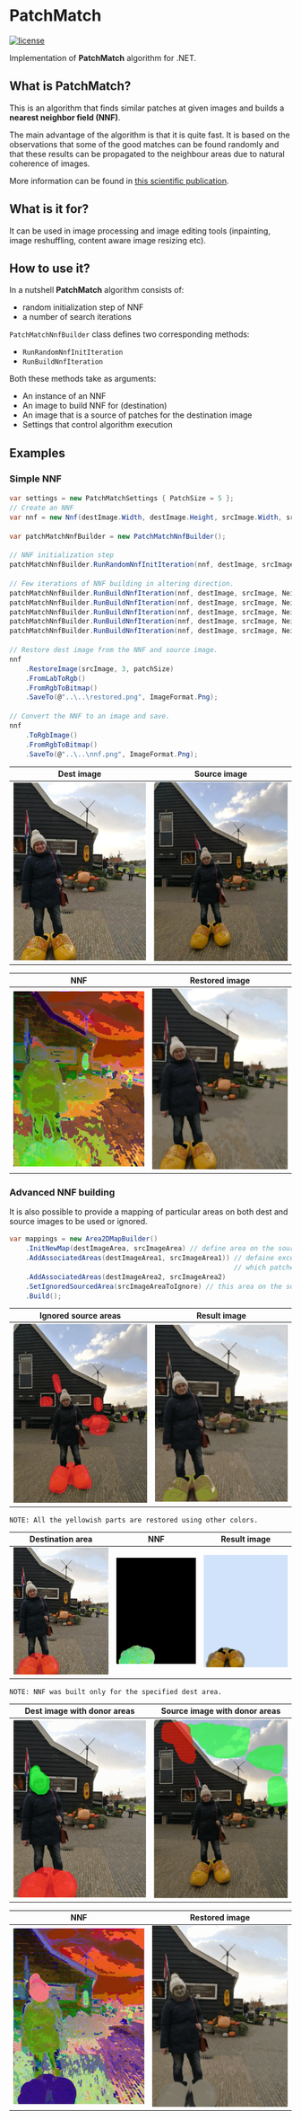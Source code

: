 # PatchMatch
[![license](https://img.shields.io/github/license/mashape/apistatus.svg?style=flat-square)]()

Implementation of **PatchMatch** algorithm for .NET.

## What is PatchMatch?
This is an algorithm that finds similar patches at given images and builds a **nearest neighbor field (NNF)**. 

The main advantage of the algorithm is that it is quite fast. It is based on the observations that some of the good matches can be found randomly and that these results can be propagated to the neighbour areas due to natural coherence of images.

More information can be found in [this scientific publication](http://gfx.cs.princeton.edu/pubs/Barnes_2009_PAR/index.php).

## What is it for?
It can be used in image processing and image editing tools (inpainting, image reshuffling, content aware image resizing etc).

## How to use it?
In a nutshell **PatchMatch** algorithm consists of:
  - random initialization step of NNF
  - a number of search iterations

`PatchMatchNnfBuilder` class defines two corresponding methods:
  - `RunRandomNnfInitIteration`
  - `RunBuildNnfIteration`

Both these methods take as arguments:
  - An instance of an NNF
  - An image to build NNF for (destination)
  - An image that is a source of patches for the destination image
  - Settings that control algorithm execution

## Examples
### Simple NNF

```csharp
var settings = new PatchMatchSettings { PatchSize = 5 };
// Create an NNF
var nnf = new Nnf(destImage.Width, destImage.Height, srcImage.Width, srcImage.Height, settings.PatchSize);

var patchMatchNnfBuilder = new PatchMatchNnfBuilder();

// NNF initialization step
patchMatchNnfBuilder.RunRandomNnfInitIteration(nnf, destImage, srcImage, settings, calculator, map);

// Few iterations of NNF building in altering direction.
patchMatchNnfBuilder.RunBuildNnfIteration(nnf, destImage, srcImage, NeighboursCheckDirection.Forward, settings);
patchMatchNnfBuilder.RunBuildNnfIteration(nnf, destImage, srcImage, NeighboursCheckDirection.Backward, settings);
patchMatchNnfBuilder.RunBuildNnfIteration(nnf, destImage, srcImage, NeighboursCheckDirection.Forward, settings);
patchMatchNnfBuilder.RunBuildNnfIteration(nnf, destImage, srcImage, NeighboursCheckDirection.Backward, settings);
patchMatchNnfBuilder.RunBuildNnfIteration(nnf, destImage, srcImage, NeighboursCheckDirection.Forward, settings);

// Restore dest image from the NNF and source image.
nnf
    .RestoreImage(srcImage, 3, patchSize)
    .FromLabToRgb()
    .FromRgbToBitmap()
    .SaveTo(@"..\..\restored.png", ImageFormat.Png);

// Convert the NNF to an image and save.
nnf
    .ToRgbImage()
    .FromRgbToBitmap()
    .SaveTo(@"..\..\nnf.png", ImageFormat.Png);

```

| Dest image | Source image |
| ----------- | ------ |
| ![input1]   | ![input2]|

| NNF | Restored image|
| -------- | ---------- |
| ![nnf] | ![restored]|

### Advanced NNF building
It is also possible to provide a mapping of particular areas on both dest and source images to be used or ignored.

```csharp
var mappings = new Area2DMapBuilder()
    .InitNewMap(destImageArea, srcImageArea) // define area on the source that is used to get patches for the dest area
    .AddAssociatedAreas(destImageArea1, srcImageArea1)) // defaine exceptional dest area for 
                                                        // which patches should be found in the specified source area
    .AddAssociatedAreas(destImageArea2, srcImageArea2)
    .SetIgnoredSourcedArea(srcImageAreaToIgnore) // this area on the source will be ignored
    .Build();
```

| Ignored source areas | Result image |
| ----------- | ------ |
| ![ignoredSrc]   | ![ignoredSrcResult]|
    NOTE: All the yellowish parts are restored using other colors.

| Destination area | NNF | Result image|
| ----------- | ------ | ------ |
| ![destArea] | ![destNnf] | ![destAreaResult]|
    NOTE: NNF was built only for the specified dest area.

| Dest image with donor areas | Source image with donor areas|
| ----------- | ------ |
| ![destDonors]   | ![srcDonors]|

| NNF | Restored image|
| -------- | ---------- |
| ![donorsNnf] | ![donorsResult]|

[input1]: images/pm1small.png "dest image"
[input2]: images/pm2small.png "source image"
[nnf]:images/nnf.png "NNF"
[restored]: images/restored.png "restored" 
[ignoredSrc]: images/ignoredSrc.png "ignored source areas"
[ignoredSrcResult]: images/ignoredSrcResult.png "restored image"
[destArea]: images/destArea.png "destination area"
[destNnf]: images/destNnf.png "result NNF"
[destAreaResult]: images/destAreaResult.png "restored image"
[destDonors]: images/destDonors.png "dest image with donors"
[srcDonors]: images/srcDonors.png "src image with donors"
[donorsNnf]: images/donorsNnf.png "result NNF"
[donorsResult]: images/donorsResult.png "result image"